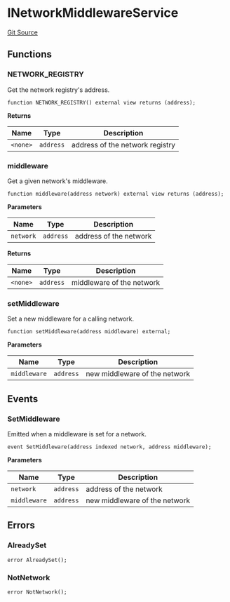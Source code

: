 # INetworkMiddlewareService
[Git Source](https://github.com/symbioticfi/core/blob/454f363c3e06eeffbe2515756b914d72c84b8ae4/src/interfaces/service/INetworkMiddlewareService.sol)


## Functions
### NETWORK_REGISTRY

Get the network registry's address.


```solidity
function NETWORK_REGISTRY() external view returns (address);
```
**Returns**

|Name|Type|Description|
|----|----|-----------|
|`<none>`|`address`|address of the network registry|


### middleware

Get a given network's middleware.


```solidity
function middleware(address network) external view returns (address);
```
**Parameters**

|Name|Type|Description|
|----|----|-----------|
|`network`|`address`|address of the network|

**Returns**

|Name|Type|Description|
|----|----|-----------|
|`<none>`|`address`|middleware of the network|


### setMiddleware

Set a new middleware for a calling network.


```solidity
function setMiddleware(address middleware) external;
```
**Parameters**

|Name|Type|Description|
|----|----|-----------|
|`middleware`|`address`|new middleware of the network|


## Events
### SetMiddleware
Emitted when a middleware is set for a network.


```solidity
event SetMiddleware(address indexed network, address middleware);
```

**Parameters**

|Name|Type|Description|
|----|----|-----------|
|`network`|`address`|address of the network|
|`middleware`|`address`|new middleware of the network|

## Errors
### AlreadySet

```solidity
error AlreadySet();
```

### NotNetwork

```solidity
error NotNetwork();
```

